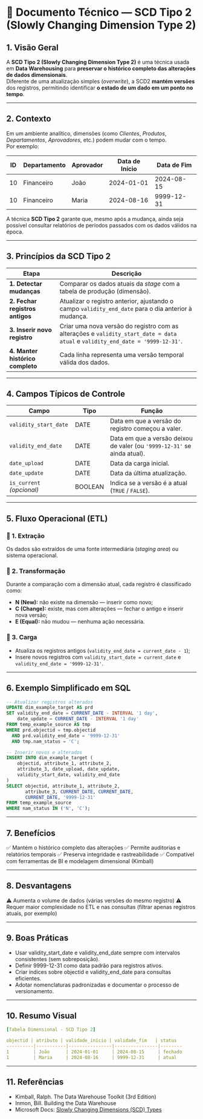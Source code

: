 # 🧠 Documento Técnico — SCD Tipo 2 (Slowly Changing Dimension Type 2)

## 1. Visão Geral

A **SCD Tipo 2 (Slowly Changing Dimension Type 2)** é uma técnica usada em **Data Warehousing** para **preservar o histórico completo das alterações de dados dimensionais**.  
Diferente de uma atualização simples (*overwrite*), a SCD2 **mantém versões** dos registros, permitindo identificar **o estado de um dado em um ponto no tempo**.

---

## 2. Contexto

Em um ambiente analítico, dimensões (como *Clientes*, *Produtos*, *Departamentos*, *Aprovadores*, etc.) podem mudar com o tempo.  
Por exemplo:

| ID | Departamento | Aprovador | Data de Início | Data de Fim |
|----|---------------|------------|----------------|--------------|
| 10 | Financeiro    | João       | 2024-01-01     | 2024-08-15   |
| 10 | Financeiro    | Maria      | 2024-08-16     | 9999-12-31   |

A técnica **SCD Tipo 2** garante que, mesmo após a mudança, ainda seja possível consultar relatórios de períodos passados com os dados válidos na época.

---

## 3. Princípios da SCD Tipo 2

| Etapa | Descrição |
|-------|------------|
| **1. Detectar mudanças** | Comparar os dados atuais da *stage* com a tabela de produção (dimensão). |
| **2. Fechar registros antigos** | Atualizar o registro anterior, ajustando o campo `validity_end_date` para o dia anterior à mudança. |
| **3. Inserir novo registro** | Criar uma nova versão do registro com as alterações e `validity_start_date = data atual` e `validity_end_date = '9999-12-31'`. |
| **4. Manter histórico completo** | Cada linha representa uma versão temporal válida dos dados. |

---

## 4. Campos Típicos de Controle

| Campo | Tipo | Função |
|--------|------|---------|
| `validity_start_date` | DATE | Data em que a versão do registro começou a valer. |
| `validity_end_date` | DATE | Data em que a versão deixou de valer (ou `'9999-12-31'` se ainda atual). |
| `date_upload` | DATE | Data da carga inicial. |
| `date_update` | DATE | Data da última atualização. |
| `is_current` *(opcional)* | BOOLEAN | Indica se a versão é a atual (`TRUE` / `FALSE`). |

---

## 5. Fluxo Operacional (ETL)

### 🔹 1. Extração
Os dados são extraídos de uma fonte intermediária (*staging area*) ou sistema operacional.

### 🔹 2. Transformação
Durante a comparação com a dimensão atual, cada registro é classificado como:
- **N (New):** não existe na dimensão — inserir como novo;
- **C (Change):** existe, mas com alterações — fechar o antigo e inserir nova versão;
- **E (Equal):** não mudou — nenhuma ação necessária.

### 🔹 3. Carga
- Atualiza os registros antigos (`validity_end_date = current_date - 1`);
- Insere novos registros com `validity_start_date = current_date` e `validity_end_date = '9999-12-31'`.

---

## 6. Exemplo Simplificado em SQL

```sql
-- Atualizar registros alterados
UPDATE dim_example_target AS prd
SET validity_end_date = CURRENT_DATE - INTERVAL '1 day',
    date_update = CURRENT_DATE - INTERVAL '1 day'
FROM temp_example_source AS tmp
WHERE prd.objectid = tmp.objectid
  AND prd.validity_end_date = '9999-12-31'
  AND tmp.nam_status = 'C';

-- Inserir novos e alterados
INSERT INTO dim_example_target (
    objectid, attribute_1, attribute_2,
    attribute_3, date_upload, date_update,
    validity_start_date, validity_end_date
)
SELECT objectid, attribute_1, attribute_2,
       attribute_3, CURRENT_DATE, CURRENT_DATE,
       CURRENT_DATE, '9999-12-31'
FROM temp_example_source
WHERE nam_status IN ('N', 'C');
```
---
## 7. Benefícios

✅ Mantém o histórico completo das alterações
✅ Permite auditorias e relatórios temporais
✅ Preserva integridade e rastreabilidade
✅ Compatível com ferramentas de BI e modelagem dimensional (Kimball)


---
## 8. Desvantagens

⚠️ Aumenta o volume de dados (várias versões do mesmo registro)
⚠️ Requer maior complexidade no ETL e nas consultas (filtrar apenas registros atuais, por exemplo) 


---
## 9. Boas Práticas

- Usar validity_start_date e validity_end_date sempre com intervalos consistentes (sem sobreposição).
- Definir 9999-12-31 como data padrão para registros ativos.
- Criar índices sobre objectid e validity_end_date para consultas eficientes.
- Adotar nomenclaturas padronizadas e documentar o processo de versionamento.


---
## 10. Resumo Visual

```yaml
[Tabela Dimensional - SCD Tipo 2]

objectid | atributo | validade_início | validade_fim   | status
----------|-----------|----------------|----------------|--------
1         | João      | 2024-01-01     | 2024-08-15     | fechado
1         | Maria     | 2024-08-16     | 9999-12-31     | atual

```

---
## 11. Referências

- Kimball, Ralph. The Data Warehouse Toolkit (3rd Edition)
- Inmon, Bill. Building the Data Warehouse
- Microsoft Docs: [Slowly Changing Dimensions (SCD) Types](https://learn.microsoft.com/en-us/sql/integration-services/slowly-changing-dimension)
